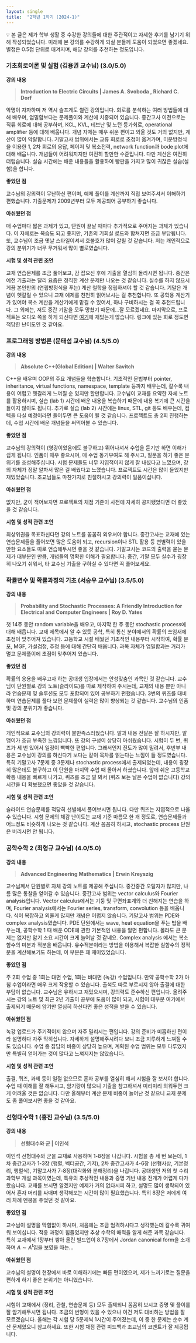 ```yaml
---
layout: single
title:  "2학년 1학기 (2024-1)"
---
```


<aside>
💡 본 글은 제가 학부 생활 중 수강한 강의들에 대한 주관적이고 자세한 후기를 남기기 위해 작성되었습니다. 미래에 본 강의를 수강하게 되실 분들께 도움이 되었으면 좋겠네요. 별점은 0.5점 단위로 매겨지며, 해당 강의를 추천하는 정도입니다.

</aside>

### 기초회로이론 및 실험 **(김용권 교수님)** (3.0/5.0)

**강의 내용**

> **Introduction to Electric Circuits | James A. Svoboda , Richard C. Dorf**
> 

악명이 자자하며 저 역시 슬프게도 썰린 강의입니다. 회로를 분석하는 여러 방법들에 대해 배우며, 엄밀함보다는 문제풀이와 계산에 치중되어 있습니다. 중간고사 이전으로는 직류 회로에 대해 공부하며, KCL, KVL, 테브난 및 노턴 등가회로, operational amplifier 등에 대해 배웁니다. 개념 자체는 매우 쉬운 편이고 외울 것도 거의 없지만, 계산이 많이 악랄합니다. 기말고사 범위에서는 교류 회로로 초점이 옮겨가며, 미분방정식을 이용한 1, 2차 회로의 응답, 페이저 및 복소전력, network function과 bode plot에 대해 배웁니다. 개념들이 어려워지지만 여전히 할만한 수준입니다. 다만 계산은 여전히 더럽습니다. 실습 시간에는 배운 내용들을 활용하여 빵판을 가지고 많이 귀찮은 실습(실험)을 합니다. 

**좋았던 점**

 교수님의 강의력이 무난하신 편이며, 예제 풀이를 계산까지 직접 보여주셔서 이해하기 편했습니다. 기출문제가 2009년부터 모두 제공되어 공부하기 좋습니다.

**아쉬웠던 점**

매 수업마다 짧은 과제가 있고, 단원이 끝날 때마다 추가적으로 주어지는 과제가 있습니다. 이 자체로는 복습도 되고 좋지만, 기존의 기회실 로드와 합쳐지면 조금 부담됩니다. 또, 교수님이 조금 옛날 스타일이셔서 호불호가 많이 갈릴 것 같습니다. 저는 개인적으로 강의 분위기가 너무 무거워서 많이 별로였습니다.

**시험 및 성적 관련 조언**

교재 연습문제를 조금 풀어보고, 감 잡으신 후에 기출을 열심히 돌리시면 됩니다. 중간은 예전 기출과는 달리 요즘은 정직한 계산 문제만 나오는 것 같습니다. 실수를 하지 않으시게끔 본인만의 (연립방정식을 푸는) 계산 철학을 정립하셔야 할 것 같습니다. 기말은 개념이 헷갈릴 수 있으니 교재 예제를 천천히 읽어보시는 걸 추천합니다. 또 공학용 계산기가 있어야 복소 계산을 계산기에게 맡길 수 있어서, 하나 구비하시는 걸 꼭 추천드립니다. 그 외에는, 저도 중간 기말을 모두 망쳤기 때문에…잘 모르겠네요. 마지막으로, 프로젝트는 오디오 쪽을 하게 되신다면 [여기](https://sound-au.com/project09.htm)에 재밌는게 많습니다. 링크에 있는 회로 정도면 적당한 난이도인 것 같아요.

### 프로그래밍 방법론 **(문태섭 교수님) (4.5/5.0)**

**강의 내용**

> **Absolute C++(Global Edition) | Walter Savitch**
> 

C++을 배우며 OOP의 주요 개념들을 학습합니다. 기초적인 문법부터 pointer, inheritance, virtual functions, namespace, template 등까지 배우는데, 갈수록 내용이 어렵고 헷갈리게 느껴질 순 있지만 할만합니다. 교수님이 교재를 요약한 자체 노트를 활용하시며, 실습 (lab 1) 시간에 배운 내용을 복습하기 때문에 내용 복기에 큰 시간을 들이지 않아도 됩니다. 추가로 실습 (lab 2) 시간에는 linux, STL, git 등도 배우는데, 컴텍을 타실 예정이라면 들어두면 큰 도움이 될 것 같습니다. 프로젝트도 총 2회 진행하는데, 수업 시간에 배운 개념들을 써먹어볼 수 있습니다. 

**좋았던 점**

교수님의 강의력이 (영강이었음에도 불구하고) 뛰어나셔서 수업을 듣기만 하면 이해가 쉽게 됩니다. 인품이 매우 좋으시며, 매 수업 동기부여도 해 주시고, 질문을 하기 좋은 분위기를 조성해주십니다. 시험 문제들도 너무 지엽적이지 않게 잘 내셨다고 느꼈으며, 강의 자체가 정말 알차서 많은 걸 배웠다고 느꼈습니다. 프로젝트도 시간은 많이 들었지만 재밌었습니다. 조교님들도 마찬가지로 친절하시고 강의력이 일품이십니다. 

**아쉬웠던 점**

없지만, 굳이 적어보자면 프로젝트의 채점 기준이 사전에 자세히 공지됐었다면 더 좋았을 것 같습니다.

**시험 및 성적 관련 조언**

최상위권을 목표하신다면 강의 노트를 꼼꼼히 외우셔야 합니다. 중간고사는 교재에 있는 연습문제들을 풀어보면 많은 도움이 되고, recursion이나 STL 활용 등 변별력이 있을만한 요소들도 따로 연습해두시면 좋을 것 같습니다. 기말고사는 코드의 출력을 묻는 문제가 대부분인 만큼, 개념들의 명확한 이해가 필요합니다. 중간, 기말 모두 실수가 굉장히 나오기 쉬워서, 타 교수님 기출을 구하실 수 있다면 꼭 풀어보세요.

### 확률변수 및 확률과정의 기초 **(서승우 교수님) (3.5/5.0)**

**강의 내용**

> **Probability and Stochastic Processes: A Friendly Introduction for Electrical and Computer Engineers | Roy D. Yates**
> 

첫 14주 동안 random variable을 배우고, 마지막 한 주 동안 stochastic process에 대해 배웁니다. 교재 제목에서 알 수 있듯 공학, 특히 통신 분야에서의 확률의 쓰임새에 초점이 맞추어져 있습니다. 고등학교 시절 배웠던 기초적인 내용부터 시작하여, 확률 분포, MGF, 가설검정, 추정 등에 대해 간단히 배웁니다. 과목 자체가 엄밀함과는 거리가 멀고 문제풀이에 초점이 맞추어져 있습니다.

**좋았던 점**

확률의 응용을 배우고자 하는 공대생 입장에서는 안성맞춤인 과목인 것 같습니다. 교수님이 단원별로 강의 노트(슬라이드)를 따로 제작하여 주시는데, 교재의 내용 뿐만 아니라 연습문제 및 솔루션도 모두 포함되어 있어 공부하기 편했습니다. 3번의 퀴즈를 대비하며 연습문제를 풀다 보면 문제풀이 실력은 많이 향상되는 것 같습니다. 교수님의 인품 및 강의 분위기가 좋습니다.

**아쉬웠던 점**

개인적으로 교수님의 강의력이 불만족스러웠습니다. 말과 내용 전달은 잘 하시지만, 알맹이가 조금 부족한 느낌입니다. 또 강의 구성이 상당히 아쉬웠습니다. 시험이 두 번, 퀴즈가 세 번 있어서 일정이 빡빡한 편입니다. 그래서인지 진도가 많이 밀려서, 후반부 내용은 교수님이 강의를 하신다기 보다는 같이 목차를 읽는다는 느낌이 들 정도였습니다. 특히 기말고사 7문제 중 3문제나 stochastic process에서 출제되었는데, 내용이 굉장히 많은데도 불구하고 이 단원을 마지막 수업 때 몰아서 하셨습니다. 앞에 쉬운 고등학교 확통 내용을 빠르게 나가고, 퀴즈를 조금 덜 봐서 (퀴즈 보는 날은 수업이 없습니다) 강의 시간을 더 확보했으면 좋았을 것 같습니다.

**시험 및 성적 관련 조언**

슬라이드 연습문제를 적당히 선별해서 풀어보시면 됩니다. 다만 퀴즈는 지엽적으로 나올 수 있습니다. 시험 문제의 체감 난이도는 교재 기준 마름모 한 개 정도로, 연습문제들과 어느정도 비슷하게 나오는 것 같습니다. 계산 꼼꼼히 하시고, stochastic process 단원은 버리시면 안 됩니다.

### 공학수학 2 (최형규 교수님) (4.0/5.0)

**강의 내용**

> **Advanced Engineering Mathematics | Erwin Kreyszig**
> 

교수님께서 단원별로 자체 강의 노트를 제공해 주십니다. 중간중간 오탈자가 많지만, 나름 많은 통찰을 얻어갈 수 있습니다. 중간고사 범위는 vector calculus와 Fourier analysis입니다. Vector calculus에서는 기둥 및 구면좌표계와 더 친해지는 연습을 하며, Fourier analysis에서는 Fourier series, transform, convolution 등을 배웁니다. 식이 복잡하고 외울게 많지만 개념은 어렵지 않습니다. 기말고사 범위는 PDE와 complex analysis였습니다. PDE 단원에서는 wave, heat equation을 푸는 법을 배우는데, 공학수학 1 때 배운 ODE에 관한 기본적인 내용을 알면 편합니다. 몰라도 큰 문제는 없지만 암기 소요 시간이 크게 늘어날 것 같네요. Complex analysis 에서는 복소함수의 미분과 적분을 배웁니다. 유수적분이라는 방법을 이용해서 복잡한 실함수의 정적분을 계산해보기도 하는데, 이 부분은 꽤 재미있었습니다.

**좋았던 점**

주 2회 수업 중 1회는 대면 수업, 1회는 비대면 (녹강) 수업입니다. 만약 공학수학 2가 아침 수업이라면 매우 크게 작용할 수 있습니다. 출석도 따로 부르시지 않아 출결에 대한 부담이 없습니다. 교수님은 유하시고 재밌으시며, 강의력도 준수하신 편입니다. 올려주시는 강의 노트 및 최근 2년 기출이 공부에 도움이 많이 되고, 시험이 대부분 여기에서 출제되기 때문에 암기만 열심히 하신다면 좋은 성적을 받을 수 있습니다.

**아쉬웠던 점**

녹강 업로드가 주기적이지 않으며 자주 밀리시는 편입니다. 강의 준비가 미흡하신 편이라 설명하다 자주 막히십니다. 자세하게 설명해주시려다 보니 조금 지루하게 느껴질 수도 있습니다. 수업 중 잡담의 비중이 상당히 높으며, 계획된 수업 범위는 모두 다루었지만 특별히 얻어가는 것이 많다고 느껴지지는 않았습니다.

**시험 및 성적 관련 조언**

출결, 퀴즈, 과제 등이 일절 없으므로 혼자 공부를 열심히 해서 시험을 잘 보셔야 합니다. 수업 때 이해를 잘 해두시고, 암기량이 많으니 기출을 참고하셔서 미리미리 외워두면 크게 어려울 것은 없습니다. 다만 올해부터 계산 문제 비중이 늘어난 것 같으니 교재 문제도 좀 풀어보시면 좋을 것 같아요.

### 선형대수학 1 (홍진 교수님) (3.5/5.0)

**강의 내용**

> **선형대수와 군 | 이인석**
> 

이인석 선형대수와 군을 교재로 사용하며 1-8장을 나갑니다. 시험을 총 세 번 보는데, 1차 중간고사가 1-3장 (행렬, 벡터공간, 기저), 2차 중간고사가 4-6장 (선형사상, 기본정리, 행렬식), 기말고사가 7-8장(대각화와 분해정리)을 나갑니다. 공대생인 저의 첫 수리과학부 개설 과목이였는데, 특유의 추상적인 내용과 증명 기반 내용 전개가 어렵게 다가왔습니다. 교재를 보시면 알겠지만 예제가 거의 없다시피 하고, 설명도 많이 생략되어 있어서 혼자 머리를 싸매며 생각해보는 시간이 많이 필요했습니다. 특히 8장은 저에게 여러 차례 멘붕을 주었던 것 같아요.

**좋았던 점**

교수님이 설명을 막힘없이 하시며, 처음에는 조금 엄격하시다고 생각했는데 갈수록 귀여워 보이십니다. 적응 과정이 힘들었지만 추상 수학의 매력을 알게 해준 과목 같습니다. 특히 교재에서 1장부터 쌓아 올린 빌드업이 8.7장에서 Jordan canonical form을 소개하며 $A \sim A^t$임을 보였을 때는… 

**아쉬웠던 점**

교수님의 설명이 현장에서 바로 이해하기에는 빠른 편이였으며, 제가 느끼기로는 질문을 편하게 하기 좋은 분위기는 아니였습니다. 

**시험 및 성적 관련 조언**

시험이 교재에서 (정리, 관찰, 연습문제 등) 모두 출제되니 꼼꼼히 보시고 증명 및 풀이를 잘 암기해두시면 됩니다. 조금의 변형이 있을 수 있으나 이건 저도 대비하는 방법을 잘 모르겠습니다. 올해는 각 시험 당 5문제씩 1시간이 주어졌는데, 이 중 한 문제는 순수 계산 문제였으니 참고하세요. 또한 시험 채점 관련 피드백과 조교님의 코멘트가 잘 제공됩니다.
